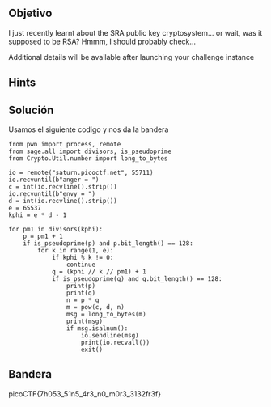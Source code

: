 ## Objetivo
I just recently learnt about the SRA public key cryptosystem... or wait, was it supposed to be RSA? Hmmm, I should probably check...

Additional details will be available after launching your challenge instance

## Hints


## Solución
Usamos el siguiente codigo y nos da la bandera
```
from pwn import process, remote  
from sage.all import divisors, is_pseudoprime  
from Crypto.Util.number import long_to_bytes  
  
io = remote("saturn.picoctf.net", 55711)  
io.recvuntil(b"anger = ")  
c = int(io.recvline().strip())  
io.recvuntil(b"envy = ")  
d = int(io.recvline().strip())  
e = 65537  
kphi = e * d - 1  
  
for pm1 in divisors(kphi):  
    p = pm1 + 1  
    if is_pseudoprime(p) and p.bit_length() == 128:  
        for k in range(1, e):  
            if kphi % k != 0:  
                continue  
            q = (kphi // k // pm1) + 1  
            if is_pseudoprime(q) and q.bit_length() == 128:  
                print(p)  
                print(q)  
                n = p * q  
                m = pow(c, d, n)  
                msg = long_to_bytes(m)  
                print(msg)  
                if msg.isalnum():  
                    io.sendline(msg)  
                    print(io.recvall())  
                    exit()
```
## Bandera
picoCTF{7h053_51n5_4r3_n0_m0r3_3132fr3f}